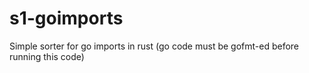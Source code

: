 # s1-goimports
Simple sorter for go imports in rust (go code must be gofmt-ed before running this code)

